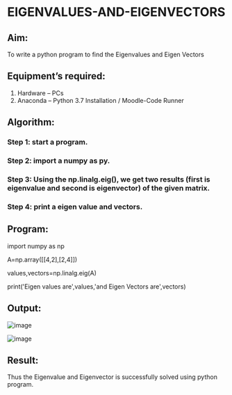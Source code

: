 # EIGENVALUES-AND-EIGENVECTORS
## Aim:
To write a python program to find the Eigenvalues and Eigen Vectors
## Equipment’s required:
1. 	Hardware – PCs
2. 	Anaconda – Python 3.7 Installation / Moodle-Code Runner
## Algorithm:
### Step 1: start a program.
### Step 2: import a numpy as py.
### Step 3: Using the np.linalg.eig(),  we get two results (first is eigenvalue and second is eigenvector) of the given matrix.
### Step 4: print a eigen value and vectors.

## Program:
import numpy as np 

A=np.array([[4,2],[2,4]])

values,vectors=np.linalg.eig(A) 

print('Eigen values are',values,'and Eigen Vectors are',vectors)

## Output:
![image](https://user-images.githubusercontent.com/94164665/143820977-36e08f45-ade7-4fe4-9f97-ff98f7ea165b.png)

![image](https://user-images.githubusercontent.com/94164665/143820962-bb5467ba-3890-45c0-bf83-90b23dd2c613.png)

## Result:
Thus the Eigenvalue and Eigenvector is successfully solved using python program.
